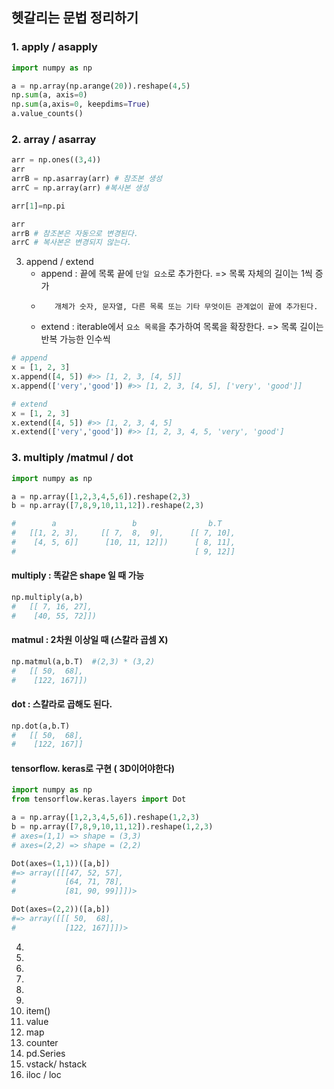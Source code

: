 ## 헷갈리는 문법 정리하기

### 1. apply / asapply

```python
import numpy as np

a = np.array(np.arange(20)).reshape(4,5)
np.sum(a, axis=0)
np.sum(a,axis=0, keepdims=True)
a.value_counts()
```


### 2. array / asarray
```python
arr = np.ones((3,4))
arr
arrB = np.asarray(arr) # 참조본 생성
arrC = np.array(arr) #복사본 생성

arr[1]=np.pi 

arr
arrB # 참조본은 자동으로 변경된다.
arrC # 복사본은 변경되지 않는다.
```

3. append / extend
	* append : 끝에 목록 끝에 `단일 요소`로 추가한다. => 목록 자체의 길이는 1씩 증가
	* 		 개체가 숫자, 문자열, 다른 목록 또는 기타 무엇이든 관계없이 끝에 추가된다.
	* extend : iterable에서 `요소 목록`을 추가하여 목록을 확장한다. => 목록 길이는 반복 가능한 인수씩 

```python
# append
x = [1, 2, 3]
x.append([4, 5]) #>> [1, 2, 3, [4, 5]]
x.append(['very','good']) #>> [1, 2, 3, [4, 5], ['very', 'good']]

# extend
x = [1, 2, 3]
x.extend([4, 5]) #>> [1, 2, 3, 4, 5]
x.extend(['very','good']) #>> [1, 2, 3, 4, 5, 'very', 'good']
```

### 3. multiply /matmul /  dot

```python
import numpy as np

a = np.array([1,2,3,4,5,6]).reshape(2,3) 
b = np.array([7,8,9,10,11,12]).reshape(2,3)

#        a                 b                b.T
#	[[1, 2, 3],		[[ 7,  8,  9],		[[ 7, 10],
#	 [4, 5, 6]]		 [10, 11, 12]])		 [ 8, 11],
#										 [ 9, 12]]
```
#### multiply :  똑같은 shape 일 때 가능
```python
np.multiply(a,b)
#	[[ 7, 16, 27],
#	 [40, 55, 72]])
```
#### matmul : 2차원 이상일 때 (스칼라 곱셈 X)
```python
np.matmul(a,b.T)  #(2,3) * (3,2)
#	[[ 50,  68],
#	 [122, 167]])
```
#### dot :  스칼라로 곱해도 된다.
```python
np.dot(a,b.T)
#	[[ 50,  68],
#    [122, 167]]
```
#### tensorflow. keras로 구현 ( 3D이어야한다)
```python
import numpy as np
from tensorflow.keras.layers import Dot

a = np.array([1,2,3,4,5,6]).reshape(1,2,3)
b = np.array([7,8,9,10,11,12]).reshape(1,2,3)
# axes=(1,1) => shape = (3,3) 
# axes=(2,2) => shape = (2,2)

Dot(axes=(1,1))([a,b]) 
#=>	array([[[47, 52, 57],
#       	[64, 71, 78],
#        	[81, 90, 99]]])>

Dot(axes=(2,2))([a,b])
#=> array([[[ 50,  68],
#	        [122, 167]]])>
```


4. 
5. 
6. 
7. 
8. 
9. 
10. item()
11. value
12. map
13. counter
14. pd.Series
15. vstack/ hstack
16. iloc / loc
```

```

```

```